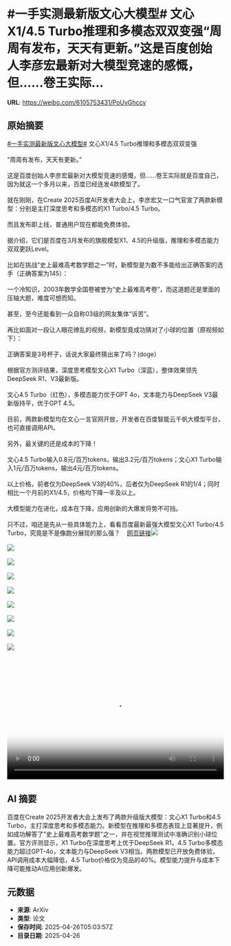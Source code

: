 # #一手实测最新版文心大模型# 文心X1/4.5 Turbo推理和多模态双双变强“周周有发布，天天有更新。”这是百度创始人李彦宏最新对大模型竞速的感慨，但……卷王实际...

**URL**: https://weibo.com/6105753431/PoUyGhccv

## 原始摘要

<a href="https://m.weibo.cn/search?containerid=231522type%3D1%26t%3D10%26q%3D%23%E4%B8%80%E6%89%8B%E5%AE%9E%E6%B5%8B%E6%9C%80%E6%96%B0%E7%89%88%E6%96%87%E5%BF%83%E5%A4%A7%E6%A8%A1%E5%9E%8B%23&amp;extparam=%23%E4%B8%80%E6%89%8B%E5%AE%9E%E6%B5%8B%E6%9C%80%E6%96%B0%E7%89%88%E6%96%87%E5%BF%83%E5%A4%A7%E6%A8%A1%E5%9E%8B%23" data-hide=""><span class="surl-text">#一手实测最新版文心大模型#</span></a> 文心X1/4.5 Turbo推理和多模态双双变强<br><br>“周周有发布，天天有更新。”<br><br>这是百度创始人李彦宏最新对大模型竞速的感慨，但……卷王实际就是百度自己，因为就这一个多月以来，百度已经连发4款模型了。<br><br>就在刚刚，在Create 2025百度AI开发者大会上，李彦宏又一口气官宣了两款新模型：分别是主打深度思考和多模态的X1 Turbo/4.5 Turbo。<br><br>而且发布即上线，普通用户现在都能免费体验。<br><br>据介绍，它们是百度在3月发布的旗舰模型X1、4.5的升级版，推理和多模态能力双双更跃Level。<br><br>比如在挑战“史上最难高考数学题之一”时，新模型是为数不多能给出正确答案的选手（正确答案为145）：<br><br>一个冷知识，2003年数学全国卷被誉为“史上最难高考卷”，而这道题还是里面的压轴大题，难度可想而知。<br><br>甚至，至今还能看到一众自称03级的网友集体“诉苦”。<br><br>再比如面对一段让人眼花缭乱的视频，新模型竟成功猜对了小球的位置（原视频如下）：<br><br>正确答案是3号杯子，话说大家最终猜出来了吗？(doge）<br><br>根据官方测评结果，深度思考模型文心X1 Turbo（深蓝），整体效果领先DeepSeek R1、V3最新版。<br><br>文心4.5 Turbo（红色），多模态能力优于GPT 4o，文本能力与DeepSeek V3最新版持平，优于GPT 4.5。<br><br>目前，两款新模型均在文心一言官网开放，开发者在百度智能云千帆大模型平台，也可直接调用API。<br><br>另外，最关键的还是成本的下降！<br><br>文心4.5 Turbo输入0.8元/百万tokens，输出3.2元/百万tokens；文心X1 Turbo输入1元/百万tokens，输出4元/百万tokens。<br><br>以上价格，前者仅为DeepSeek V3的40%，后者仅为DeepSeek R1的1/4；同时相比一个月前的X1/4.5，价格均下降一半及以上。<br><br>大模型能力在进化，成本在下降，应用创新的大爆发将势不可挡。<br><br>只不过，咱还是先从一些具体能力上，看看百度最新最强大模型文心X1 Turbo/4.5 Turbo，究竟是不是像跑分展现的那么强？<a href="https://weibo.cn/sinaurl?u=https%3A%2F%2Fmp.weixin.qq.com%2Fs%2FJ9phImepYg7s22dhBvN7Nw" data-hide=""><span class="url-icon"><img style="width: 1rem;height: 1rem" src="https://h5.sinaimg.cn/upload/2015/09/25/3/timeline_card_small_web_default.png" referrerpolicy="no-referrer"></span><span class="surl-text">网页链接</span></a><img style="" src="https://tvax2.sinaimg.cn/large/006Fd7o3ly1i0t6rqempwj34eo2h9u0y.jpg" referrerpolicy="no-referrer"><br><br><img style="" src="https://tvax1.sinaimg.cn/large/006Fd7o3ly1i0t6sxp70uj30u00fptg1.jpg" referrerpolicy="no-referrer"><br><br><img style="" src="https://tvax2.sinaimg.cn/large/006Fd7o3ly1i0t6seagtgg30p80cwnpf.gif" referrerpolicy="no-referrer"><br><br><img style="" src="https://tvax1.sinaimg.cn/large/006Fd7o3ly1i0t6w03ogqj30zk0k0my9.jpg" referrerpolicy="no-referrer"><br><br><img style="" src="https://tvax3.sinaimg.cn/large/006Fd7o3ly1i0t6v062vkj30u00dt0yl.jpg" referrerpolicy="no-referrer"><br><br><img style="" src="https://tvax4.sinaimg.cn/large/006Fd7o3ly1i0t6ukisyoj30zk0cg44d.jpg" referrerpolicy="no-referrer"><br><br><img style="" src="https://tvax2.sinaimg.cn/large/006Fd7o3ly1i0t6ukeu0nj31e20hl438.jpg" referrerpolicy="no-referrer"><br><br><img style="" src="https://tvax1.sinaimg.cn/large/006Fd7o3ly1i0t6rsctnrj30u00zggse.jpg" referrerpolicy="no-referrer"><br><br><img style="" src="https://tvax3.sinaimg.cn/large/006Fd7o3ly1i0t6ruqavzj30u00rcdig.jpg" referrerpolicy="no-referrer"><br><br><br clear="both"><div style="clear: both"></div><video controls="controls" poster="https://tvax3.sinaimg.cn/orj480/006Fd7o3ly1i0t6vze1lmj30zk0k0my9.jpg" style="width: 100%"><source src="https://f.video.weibocdn.com/o0/exDGmXMXlx08nKDj2zpe010412006ShV0E010.mp4?label=mp4_720p&amp;template=1280x720.25.0&amp;ori=0&amp;ps=1CwnkDw1GXwCQx&amp;Expires=1745647156&amp;ssig=G5ZFVuC%2FG5&amp;KID=unistore,video"><source src="https://f.video.weibocdn.com/o0/K2iRx7Rmlx08nKDhCB3y010412003DPF0E010.mp4?label=mp4_hd&amp;template=852x480.25.0&amp;ori=0&amp;ps=1CwnkDw1GXwCQx&amp;Expires=1745647156&amp;ssig=hu4EenXi6p&amp;KID=unistore,video"><source src="https://f.video.weibocdn.com/o0/7e9gHc3Llx08nKDhzZfi010412002p6e0E010.mp4?label=mp4_ld&amp;template=640x360.25.0&amp;ori=0&amp;ps=1CwnkDw1GXwCQx&amp;Expires=1745647156&amp;ssig=j%2BlWAGkx%2BB&amp;KID=unistore,video"><p>视频无法显示，请前往<a href="https://video.weibo.com/show?fid=1034%3A5159371798413367" target="_blank" rel="noopener noreferrer">微博视频</a>观看。</p></video>

## AI 摘要

百度在Create 2025开发者大会上发布了两款升级版大模型：文心X1 Turbo和4.5 Turbo，主打深度思考和多模态能力。新模型在推理和多模态表现上显著提升，例如成功解答了"史上最难高考数学题"之一，并在视觉推理测试中准确识别小球位置。官方评测显示，X1 Turbo在深度思考上优于DeepSeek R1，4.5 Turbo多模态能力超过GPT-4o，文本能力与DeepSeek V3相当。两款模型已开放免费体验，API调用成本大幅降低，4.5 Turbo价格仅为竞品的40%。模型能力提升与成本下降可能推动AI应用创新爆发。

## 元数据

- **来源**: ArXiv
- **类型**: 论文
- **保存时间**: 2025-04-26T05:03:57Z
- **目录日期**: 2025-04-26
